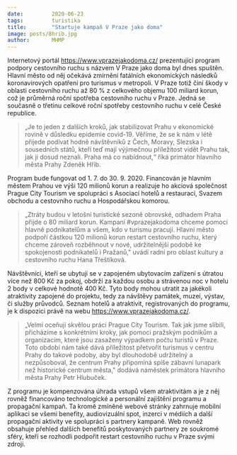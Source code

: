 ```yaml
---
date:         2020-06-23
tags:         turistika
title:        "Startuje kampaň V Praze jako doma"
image: posts/8hrib.jpg
author:       MHMP
---
```


Internetový portál <https://www.vprazejakodoma.cz/> prezentující program podpory cestovního ruchu s názvem V Praze jako doma byl dnes spuštěn. Hlavní město od něj očekává zmírnění fatálních ekonomických následků koronavirových opatření pro turismus v metropoli. V Praze totiž činí škody v oblasti cestovního ruchu až 80 % z celkového objemu 100 miliard korun, což je průměrná roční spotřeba cestovního ruchu v Praze. Jedná se současně o třetinu celkové roční spotřeby cestovního ruchu v celé České republice.

> „Je to jeden z dalších kroků, jak stabilizovat Prahu v ekonomické rovině v důsledku epidemie covid-19. Věříme, že se k nám v létě přijede podívat hodně návštěvníků z Čech, Moravy, Slezska i sousedních států, kteří teď mají výjimečnou příležitost vidět Prahu tak, jak ji dosud neznali. Praha má co nabídnout,“ říká primátor hlavního města Prahy Zdeněk Hřib.

Program bude fungovat od 1. 7. do 30. 9. 2020. Financován je hlavním městem Prahou ve výši 120 milionů korun a realizuje ho akciová společnost Prague City Tourism ve spolupráci s Asociací hotelů a restaurací, Svazem obchodu a cestovního ruchu a Hospodářskou komorou.

> „Ztráty budou v letošní turistické sezoně obrovské, odhadem Praha přijde o 80 miliard korun. Kampaní #vprazejakodoma chceme pomoci hlavně podnikatelům a všem, kdo v turismu pracují. Hlavní město podpoří částkou 120 milionů korun restart cestovního ruchu, který chceme zároveň rozběhnout v nové, udržitelnější podobě ke spokojenosti podnikatelů i Pražanů," uvádí radní pro oblast kultury a cestovního ruchu Hana Třeštíková. 

Návštěvníci, kteří se ubytují se v zapojeném ubytovacím zařízení s útratou více než 800 Kč za pokoj, obdrží za každou osobu a strávenou noc v hotelu 2 body v celkové hodnotě 400 Kč. Tyto body mohou utratit za jakékoli atraktivity zapojené do projektu, tedy za návštěvy památek, muzeí, výstav, či služby průvodců. Seznam hotelů a atraktivit, registrovaných do programu, je k dispozici právě na webu <https://www.vprazejakodoma.cz/>.

> „Velmi oceňuji skvělou práci Prague City Tourism. Tak jak jsme slíbili, přicházíme s konkrétními kroky, jak pomoci pražským podnikům a organizacím, které jsou zasaženy výpadkem počtu turistů v Praze. Toto období nám také dává příležitost přetvořit turismus v centru Prahy do takové podoby, aby byl dlouhodobě udržitelný a nezpůsoboval, že centrum Prahy připomíná spíše zábavní lunapark než historické centrum města," dodává náměstek primátora hlavního města Prahy Petr Hlubuček.

Z programu je kompenzována úhrada vstupů všem atraktivitám a je z něj rovněž financováno technologické a personální zajištění programu a propagační kampaň. Ta kromě zmíněné webové stránky zahrnuje mobilní aplikaci se všemi benefity, audiovizuální spot, inzerci v médiích a další propagační aktivity ve spolupráci s partnery kampaně. Web rovněž obsahuje přehled dalších benefitů poskytovaných partnery ze soukromé sféry, kteří se rozhodli podpořit restart cestovního ruchu v Praze svými zdroji.
